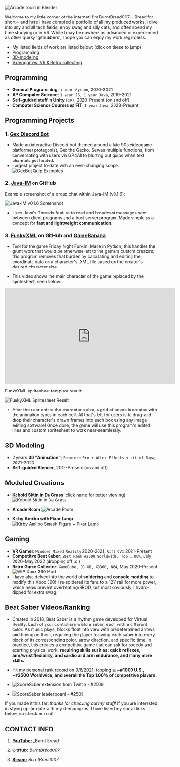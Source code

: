 ![Arcade room in Blender](/assets/images/burntbread_arcade1.jpg)

Welcome to my little corner of the internet! I'm BurntBread007-- Bread for short-- and here I have compiled a portfolio of all my produced works.
I dive into any and all tech fields, enjoy swag and silly cats, and often spend my time studying or in VR. While I may be nowhere as advanced or experienced as other quirky 'githubbers', I hope you can enjoy my work regardless.
- My listed fields of work are listed below: (click on these to jump)
- [Programming](#Programming),
- [3D-modeling](#3d-modeling),
- [Videogames: VR & Retro collecting](#gaming)

## **Programming**
-  **General Programming**; `1 year Python`, 2020-2021
- **AP Computer Science**; `1 year JS, 1 year Java`, 2019-2021
- **Self-guided stuff in Unity** `(C#)`, 2020-Present (on and off)
- **Computer Science Courses @ FIT**; `1 year Java`, 2023-Present

## **Programming Projects**

### **1. [Gex Discord Bot](https://github.com/furryinstitute/Gex-Discord-Bot)**
- Made an interactive Discord bot themed around a late 90s videogame platformer protagonist, Gex the Gecko. Serves multiple functions, from conversating with users via GP4All to blurting out quips when text channels get heated.
- Largest project to-date with an ever-changing scope.
![GexBot Quip Examples](burntbread_gex.png)

### **2. [Java-IM](https://github.com/BurntBread007/Java-IM)** on GitHub
Example screenshot of a group chat within Java-IM (v0.1.6):

![Java-IM v0.1.6 Screenshot](/assets/images/burntbread_javaim_1.png)
- Uses Java's Threads feature to read and broadcast messages sent between client programs and a host server program. Made simple as a concept for **fast and lightweight communication**.

### **3. [FunkyXML](https://github.com/BurntBread007/Funkin-XML-Editor)** on GitHub and [GameBanana](https://gamebanana.com/tools/7032)
- Tool for the game Friday Night Funkin. Made in Python, this handles the grunt work that would be otherwise left to the game's custom creators; this program removes that burden by calculating and editing the coordinate data on a character's .XML file based on the creator's desired character size.

- This video shows the main character of the game replaced by the spritesheet, seen below.
<p>
<iframe width="560" height="315" src="https://www.youtube-nocookie.com/embed/PrCbDYa9tbM" title="YouTube video player" frameborder="0" allow="accelerometer; autoplay; clipboard-write; encrypted-media; gyroscope; picture-in-picture" allowfullscreen></iframe>
</p>

FunkyXML spritesheet template result:

![FunkyXML Spritesheet Result](/assets/images/burntbread_funkyxml_1.jpg)
- After the user enters the character's size, a grid of boxes is created with the animation types in each cell. All that's left for users is to drag-and-drop their character's drawn frames into each box using any image editing software! Once done, the game will use this program's edited lines and custom spritesheet to work near-seamlessly.

## **3D Modeling**
- 2 years **3D "Animation"**; `Premiere Pro + After Effects + bit of Maya`, 2021-2023
- **Self-guided Blender**, 2019-Present (on and off)

## **Modeled Creations**
- **[Kobold Sittin in Da Grass](https://youtu.be/-WzmQDnodvs)** (click name for better viewing)
![Kobold Sittin in Da Grass](/assets/images/burntbread_kobold_lowres.gif)

- **Arcade Room**
![Arcade Room](/assets/images/burntbread_arcade3.jpg)

- **Kirby Amiibo with Pixar Lamp**
![Kirby Amiibo Smash Figure + Pixar Lamp](/assets/images/burntbread_pixar_kirby.jpg)

## **Gaming**
- **VR Gamer**: `Windows Mixed Reality` 2020-2021, `Rift CV1` 2021-Present
- **Competitve Beat Saber**: `Best Rank #2500 Worldwide, Top 1.00%`, July 2020-May 2022 (dropping off :c )
- **Retro Game Collecter**: `GameCube, OG XB, XB360, N64`, May 2020-Present
![WIP Xbox 360 Mod](/assets/images/burntbread_xbox360.jpg)
- I have also delved into the world of **soldering** and **console modding** to modify this Xbox 360! I re-soldered its fans to a 12V rail for more power, which helps prevent overheating/RROD, but most obviously, I hydro-dipped for extra swag.


## **Beat Saber Videos/Ranking**
- Created in 2018, Beat Saber is a rhythm game developed for Virtual Reality. Each of your controllers wield a saber, each with a different color. As music plays, blocks float into view with predetermined arrows and timing on them, requiring the player to swing each saber into every block of its corresponding color, arrow direction, and specific time. 
In practice, this creates a competitive game that can ask for speedy and exerting physical work, **requiring skills such as: quick reflexes, arm/wrist flexibility, and cardio and arm endurance, and many more skills.**

- Hit my personal rank record on 9/6/2021, topping at **~#1000 U.S., ~#2500 Worldwide, and overall the Top 1.00% of competitive players.**
- ![ScoreSaber extension from Twitch - #2509](/assets/images/burntbread_bsaber_twitch.jpg)
- ![ScoreSaber leaderboard - #2509](/assets/images/burntbread_scoresaber.jpg)

If you made it this far: *thanks for checking out my stuff!* If you are interested in stying up-to-date with my shenanigans, I have listed my social links below, so check em out!

## CONTACT INFO

1. **[YouTube:](https://www.youtube.com/channel/UCv-LEwn6Jtl1_agLO2t9CYg)** _Burnt Bread

2. **[GitHub:](https://github.com/burntbread007)** _BurntBread007_

3. **[Steam:](https://steamcommunity.com/id/burntbread007/)** _BurntBread007_